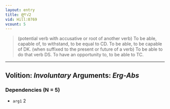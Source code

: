 ```yaml
---
layout: entry
title: ཐུབ་√2
vid: Hill:0769
vcount: 5
---
```

> (potential verb with accusative or root of another verb) To be able, capable of, to withstand, to be equal to CD\. To be able, to be capable of DK\. (when suffixed to the present or future of a verb) To be able to do that verb DS\. To have an opportunity to, to be able to TC\.

---
Volition: _Involuntary_
Arguments: _Erg-Abs_
---

### Dependencies (N = 5)
* `arg1` 2
